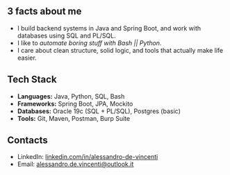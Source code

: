 ## 3 facts about me

- I build backend systems in Java and Spring Boot, and work with databases using SQL and PL/SQL.  
- I like to *automate boring stuff with Bash || Python*.  
- I care about clean structure, solid logic, and tools that actually make life easier.

## Tech Stack

- **Languages:** Java, Python, SQL, Bash  
- **Frameworks:** Spring Boot, JPA, Mockito  
- **Databases:** Oracle 19c (SQL + PL/SQL), Postgres (basic)  
- **Tools:** Git, Maven, Postman, Burp Suite

## Contacts
  
- LinkedIn: [linkedin.com/in/alessandro-de-vincenti](https://linkedin.com/in/alessandro-de-vincenti)  
- Email: [alessandro.de.vincenti@outlook.it](mailto:alessandro.de.vincenti@outlook.it)